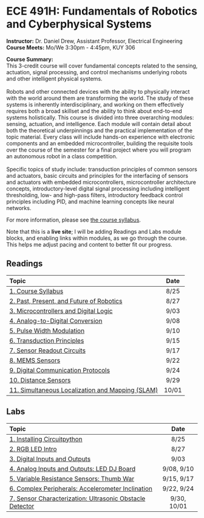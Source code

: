 <link rel="stylesheet" type="text/css" href="assets/css/styles.css">

# ECE 491H: Fundamentals of Robotics and Cyberphysical Systems
**Instructor:** Dr. Daniel Drew, Assistant Professor, Electrical Engineering\
**Course Meets:** Mo/We 3:30pm - 4:45pm, KUY 306

**Course Summary:**\
This 3-credit course will cover fundamental concepts related to the sensing, actuation, signal processing, and control mechanisms underlying robots and other intelligent physical systems.<br><br> Robots and other connected devices with the ability to physically interact with the world around them are transforming the world. The study of these systems is inherently interdisciplinary, and working on them effectively requires both a broad skillset and the ability to think about end-to-end systems holistically. This course is divided into three overarching modules: sensing, actuation, and intelligence. Each module will contain detail about both the theoretical underpinnings and the practical implementation of the topic material. Every class will include hands-on experience with electronic components and an embedded microcontroller, building the requisite tools over the course of the semester for a final project where you will program an autonomous robot in a class competition.<br><br> Specific topics of study include: transduction principles of common sensors and actuators, basic circuits and principles for the interfacing of sensors and actuators with embedded microcontrollers, microcontroller architecture concepts, introductory-level digital signal processing including intelligent thresholding, low- and high-pass filters, introductory feedback control principles including PID, and machine learning concepts like neural networks. 

For more information, please see [the course syllabus](readings/reading1/syllabus.md).

Note that this is a **live site**; I will be adding Readings and Labs module blocks, and enabling links within modules, as we go through the course. This helps me adjust pacing and content to better fit our progress.

## Readings

|              Topic                                                                 | Date |
| :-------                                                                           |:----:|
|[1. Course Syllabus](readings/reading1/syllabus.md)                                 | 8/25 |
|[2. Past, Present, and Future of Robotics](readings/reading2/reading2.md)           | 8/27 |
|[3. Microcontrollers and Digital Logic](readings/reading3/reading3.md)              | 9/03 |
|[4. Analog-to-Digital Conversion](readings/reading4/reading4.md)                    | 9/08 |
|[5. Pulse Width Modulation](readings/reading5/reading5.md)                          | 9/10 |
|[6. Transduction Principles](readings/reading6/reading6.md)                         | 9/15 |
|[7. Sensor Readout Circuits](readings/reading7/reading7.md)                         | 9/17 |   
|[8. MEMS Sensors](readings/reading8/reading8.md)                                    | 9/22 |  
|[9. Digital Communication Protocols](readings/reading9/reading9.md)                 | 9/24 | 
|[10. Distance Sensors](readings/reading10/reading10.md)                             | 9/29 | 
|[11. Simultaneous Localization and Mapping (SLAM)](readings/reading11/reading11.md) | 10/01 |

## Labs

|              Topic                                                                 | Date |
| :-------                                                                           |:----:|
|[1. Installing Circuitpython](labs/lab1/lab1.md)                                    | 8/25 |
|[2. RGB LED Intro](labs/lab2/lab2.md)                                               | 8/27 |
|[3. Digital Inputs and Outputs](labs/lab3/lab3.md)                                  | 9/03 |
|[4. Analog Inputs and Outputs: LED DJ Board](labs/lab4/lab4.md)                     | 9/08, 9/10 | 
|[5. Variable Resistance Sensors: Thumb War](labs/lab5/lab5.md)                      | 9/15, 9/17 |
|[6. Complex Peripherals: Accelerometer Inclination](labs/lab6/lab6.md)              | 9/22, 9/24 |
|[7. Sensor Characterization: Ultrasonic Obstacle Detector](labs/lab7/lab7.md)       | 9/30, 10/01 |

<!--
## Readings

|              Topic                                                                 | Date |
| :-------                                                                           |:----:|
|[1. Course Syllabus](readings/reading1/syllabus.md)                                 | 8/25 |
|[2. Past, Present, and Future of Robotics](readings/reading2/reading2.md)           | 8/27 |
|[3. Microcontrollers and Digital Logic](readings/reading3/reading3.md)              | 9/03 |
|[4. Analog-to-Digital Conversion](readings/reading4/reading4.md)                    | 9/08 |
|[5. Pulse Width Modulation](readings/reading5/reading5.md)                          | 9/10 |
|[6. Transduction Principles](readings/reading6/reading6.md)                         | 9/15 |
|[7. Sensor Readout Circuits](readings/reading7/reading7.md)                         | 9/17 |   
|[8. MEMS Sensors](readings/reading8/reading8.md)                                    | 9/22 |  
|[9. Digital Communication Protocols](readings/reading9/reading9.md)                 | 9/24 | 
|[10. Distance Sensors](readings/reading10/reading10.md)                             | 9/29 | 
|[11. Simultaneous Localization and Mapping (SLAM)](readings/reading11/reading11.md) | 10/01 |
|[12. DC Motors](readings/reading12/reading12.md)                                    | 10/06 |
|[13. Servo Motors](readings/reading13/reading13.md)                                 | 10/08 |
|[14. The Piezoelectric Effect](readings/reading14/reading14.md)                     | 10/13 |
|[15. Other Important Actuators](readings/reading15/reading15.md)                    | 10/15 |
|[16. Motor Driver Circuits](readings/reading16/reading16.md)                        | 10/20 |
|[17. Encoders](readings/reading17/reading17.md)                                     | 10/22 |
|[18. Feedback Control Overview](readings/reading18/reading18.md)                    | 10/27 |
|[19. PID Controllers](readings/reading19/reading19.md)                              | 10/29 |
|[20. Noise and Filters](readings/reading20/reading20.md)                            | 11/03 |
|[21. The Fast Fourier Transform](readings/reading21/reading21.md)                   | 11/05 |

## Labs

|              Topic                                                                 | Date |
| :-------                                                                           |:----:|
|[1. Installing Circuitpython](labs/lab1/lab1.md)                                    | 8/25 |
|[2. RGB LED Intro](labs/lab2/lab2.md)                                               | 8/27 |
|[3. Digital Inputs and Outputs](labs/lab3/lab3.md)                                  | 9/03 |
|[4. Analog Inputs and Outputs: LED DJ Board](labs/lab4/lab4.md)                     | 9/08, 9/10 | 
|[5. Variable Resistance Sensors: Thumb War](labs/lab5/lab5.md)                      | 9/16, 9/18 |
|[6. Complex Peripherals: Accelerometer Inclination](labs/lab6/lab6.md)              | 9/23, 9/25 |
|[7. Sensor Characterization: Ultrasonic Obstacle Detector](labs/lab7/lab7.md)       | 9/30, 10/02 |
|[8. Sensor and Actuator Integration: The Powerglove](labs/lab8/lab8.md)             | 10/07, 10/09 |
|[9. Exploring Other Actuators: Piezo Piano](labs/lab9/lab9.md)                      | 10/14, 10/16 |
|[10. DC Motor Driver Circuits: The H Bridge](labs/lab10/lab10.md)                   | 10/21, 10/23 |
|[11. Feedback Control: DC Motor PID](labs/lab11/lab11.md)                           | 10/28, 10/30 | 
|[12. Digital Signal Processing: Audio Filtering and FFT](labs/lab12/lab12.md)       | 11/04, 11/06 |

## Project

|              Topic                                                                 | Date |
| :-------                                                                           |:----:|
|[Project Documentation](project/project.md)                                        |11/18 - 12/9 |      
-->
